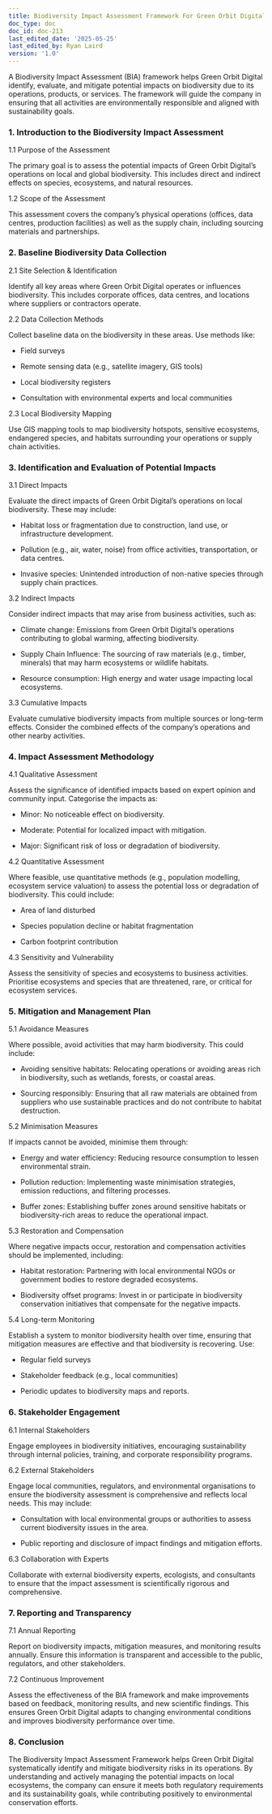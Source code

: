 ```yaml
---
title: Biodiversity Impact Assessment Framework For Green Orbit Digital
doc_type: doc
doc_id: doc-213
last_edited_date: '2025-05-25'
last_edited_by: Ryan Laird
version: '1.0'
---
```


A Biodiversity Impact Assessment (BIA) framework helps Green Orbit Digital identify, evaluate, and mitigate potential impacts on biodiversity due to its operations, products, or services. The framework will guide the company in ensuring that all activities are environmentally responsible and aligned with sustainability goals.

<!-- Unsupported block type: divider -->

### 1. Introduction to the Biodiversity Impact Assessment

1.1 Purpose of the Assessment

The primary goal is to assess the potential impacts of Green Orbit Digital’s operations on local and global biodiversity. This includes direct and indirect effects on species, ecosystems, and natural resources.

1.2 Scope of the Assessment

This assessment covers the company’s physical operations (offices, data centres, production facilities) as well as the supply chain, including sourcing materials and partnerships.

<!-- Unsupported block type: divider -->

### 2. Baseline Biodiversity Data Collection

2.1 Site Selection & Identification

Identify all key areas where Green Orbit Digital operates or influences biodiversity. This includes corporate offices, data centres, and locations where suppliers or contractors operate.

2.2 Data Collection Methods

Collect baseline data on the biodiversity in these areas. Use methods like:

- Field surveys

- Remote sensing data (e.g., satellite imagery, GIS tools)

- Local biodiversity registers

- Consultation with environmental experts and local communities

2.3 Local Biodiversity Mapping

Use GIS mapping tools to map biodiversity hotspots, sensitive ecosystems, endangered species, and habitats surrounding your operations or supply chain activities.

<!-- Unsupported block type: divider -->

### 3. Identification and Evaluation of Potential Impacts

3.1 Direct Impacts

Evaluate the direct impacts of Green Orbit Digital’s operations on local biodiversity. These may include:

- Habitat loss or fragmentation due to construction, land use, or infrastructure development.

- Pollution (e.g., air, water, noise) from office activities, transportation, or data centres.

- Invasive species: Unintended introduction of non-native species through supply chain practices.

3.2 Indirect Impacts

Consider indirect impacts that may arise from business activities, such as:

- Climate change: Emissions from Green Orbit Digital’s operations contributing to global warming, affecting biodiversity.

- Supply Chain Influence: The sourcing of raw materials (e.g., timber, minerals) that may harm ecosystems or wildlife habitats.

- Resource consumption: High energy and water usage impacting local ecosystems.

3.3 Cumulative Impacts

Evaluate cumulative biodiversity impacts from multiple sources or long-term effects. Consider the combined effects of the company’s operations and other nearby activities.

<!-- Unsupported block type: divider -->

### 4. Impact Assessment Methodology

4.1 Qualitative Assessment

Assess the significance of identified impacts based on expert opinion and community input. Categorise the impacts as:

- Minor: No noticeable effect on biodiversity.

- Moderate: Potential for localized impact with mitigation.

- Major: Significant risk of loss or degradation of biodiversity.

4.2 Quantitative Assessment

Where feasible, use quantitative methods (e.g., population modelling, ecosystem service valuation) to assess the potential loss or degradation of biodiversity. This could include:

- Area of land disturbed

- Species population decline or habitat fragmentation

- Carbon footprint contribution

4.3 Sensitivity and Vulnerability

Assess the sensitivity of species and ecosystems to business activities. Prioritise ecosystems and species that are threatened, rare, or critical for ecosystem services.

<!-- Unsupported block type: divider -->

### 5. Mitigation and Management Plan

5.1 Avoidance Measures

Where possible, avoid activities that may harm biodiversity. This could include:

- Avoiding sensitive habitats: Relocating operations or avoiding areas rich in biodiversity, such as wetlands, forests, or coastal areas.

- Sourcing responsibly: Ensuring that all raw materials are obtained from suppliers who use sustainable practices and do not contribute to habitat destruction.

5.2 Minimisation Measures

If impacts cannot be avoided, minimise them through:

- Energy and water efficiency: Reducing resource consumption to lessen environmental strain.

- Pollution reduction: Implementing waste minimisation strategies, emission reductions, and filtering processes.

- Buffer zones: Establishing buffer zones around sensitive habitats or biodiversity-rich areas to reduce the operational impact.

5.3 Restoration and Compensation

Where negative impacts occur, restoration and compensation activities should be implemented, including:

- Habitat restoration: Partnering with local environmental NGOs or government bodies to restore degraded ecosystems.

- Biodiversity offset programs: Invest in or participate in biodiversity conservation initiatives that compensate for the negative impacts.

5.4 Long-term Monitoring

Establish a system to monitor biodiversity health over time, ensuring that mitigation measures are effective and that biodiversity is recovering. Use:

- Regular field surveys

- Stakeholder feedback (e.g., local communities)

- Periodic updates to biodiversity maps and reports.

<!-- Unsupported block type: divider -->

### 6. Stakeholder Engagement

6.1 Internal Stakeholders

Engage employees in biodiversity initiatives, encouraging sustainability through internal policies, training, and corporate responsibility programs.

6.2 External Stakeholders

Engage local communities, regulators, and environmental organisations to ensure the biodiversity assessment is comprehensive and reflects local needs. This may include:

- Consultation with local environmental groups or authorities to assess current biodiversity issues in the area.

- Public reporting and disclosure of impact findings and mitigation efforts.

6.3 Collaboration with Experts

Collaborate with external biodiversity experts, ecologists, and consultants to ensure that the impact assessment is scientifically rigorous and comprehensive.

<!-- Unsupported block type: divider -->

### 7. Reporting and Transparency

7.1 Annual Reporting

Report on biodiversity impacts, mitigation measures, and monitoring results annually. Ensure this information is transparent and accessible to the public, regulators, and other stakeholders.

7.2 Continuous Improvement

Assess the effectiveness of the BIA framework and make improvements based on feedback, monitoring results, and new scientific findings. This ensures Green Orbit Digital adapts to changing environmental conditions and improves biodiversity performance over time.

<!-- Unsupported block type: divider -->

### 8. Conclusion

The Biodiversity Impact Assessment Framework helps Green Orbit Digital systematically identify and mitigate biodiversity risks in its operations. By understanding and actively managing the potential impacts on local ecosystems, the company can ensure it meets both regulatory requirements and its sustainability goals, while contributing positively to environmental conservation efforts.
